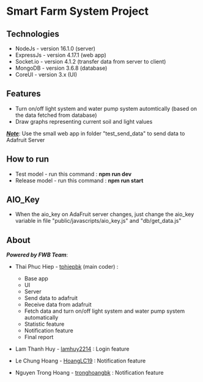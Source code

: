 # Smart Farm System Project

## Technologies
* NodeJs - version 16.1.0  (server)
* ExpressJs - version 4.17.1 (web app)
* Socket.io - version 4.1.2 (transfer data from server to client)
* MongoDB - version 3.6.8 (database)
* CoreUI - version 3.x (UI)

## Features
* Turn on/off light system and water pump system automtically (based on the data fetched from database)
* Draw graphs representing current soil and light values

<ins>***Note***</ins>: Use the small web app in folder "test_send_data" to send data to Adafruit Server

## How to run
* Test model - run this command : **npm run dev**
* Release model - run this command : **npm run start**

## AIO_Key
* When the aio_key on AdaFruit server changes, just change the aio_key variable in file "public/javascripts/aio_key.js" and "db/get_data.js"

## About

***Powered by FWB Team***:
* Thai Phuc Hiep - [tphiepbk](https://github.com/tphiepbk) (main coder) : 
	+ Base app
	+ UI
	+ Server
	+ Send data to adafruit
	+ Receive data from adafruit
	+ Fetch data and turn on/off light system and water pump system automatically
	+ Statistic feature
	+ Notification feature
	+ Final report

* Lam Thanh Huy - [lamhuy2214](https://github.com/lamhuy2214) : Login feature
* Le Chung Hoang - [HoangLC19](https://github.com/HoangLC19) : Notification feature
* Nguyen Trong Hoang - [tronghoangbk](https://github.com/tronghoangbk) : Notification feature